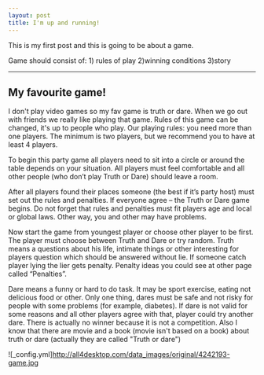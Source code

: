 ```yaml
---
layout: post
title: I'm up and running!
---
```

This is my first post and this is going to be about a game. 


Game should consist of: 1) rules of play
                        2)winning conditions
                        3)story
 
 ---
 My favourite game!
---
I don't play video games so my fav game is truth or dare. When we go out with friends we really like playing that game. Rules of this game can be changed, it's up to people who play. Our playing rules: you need more than one players. The minimum is two players, but we recommend you to have at least 4 players.

To begin this party game all players need to sit into a circle or around the table depends on your situation. All players must feel comfortable and all other people (who don’t play Truth or Dare) should leave a room.

After all players found their places someone (the best if it’s party host) must set out the rules and penalties. If everyone agree – the Truth or Dare game begins. Do not forget that rules and penalties must fit players age and local or global laws. Other way, you and other may have problems.

Now start the game from youngest player or choose other player to be first. The player must choose between Truth and Dare or try random. Truth means a questions about his life, intimate things or other interesting for players question which should be answered without lie. If someone catch player lying the lier gets penalty. Penalty ideas you could see at other page called “Penalties”.

Dare means a funny or hard to do task. It may be sport exercise, eating not delicious food or other. Only one thing, dares must be safe and not risky for people with some problems (for example, diabetes). If dare is not valid for some reasons and all other players agree with that, player could try another dare. 
There is actually no winner because it is not a competition.
Also I know that there are movie and a book (movie isn't based on a book) about truth or dare (actually they are called "Truth or dare")

![_config.yml]http://all4desktop.com/data_images/original/4242193-game.jpg 



